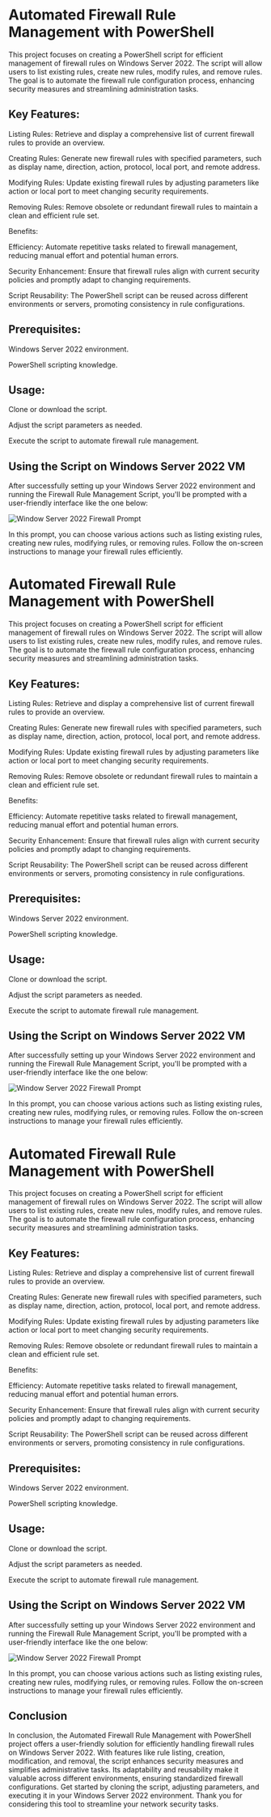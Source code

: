 # Automated Firewall Rule Management with PowerShell

This project focuses on creating a PowerShell script for efficient management of firewall rules on Windows Server 2022. The script will allow users to list existing rules, create new rules, modify rules, and remove rules. The goal is to automate the firewall rule configuration process, enhancing security measures and streamlining administration tasks.

## Key Features:

Listing Rules: Retrieve and display a comprehensive list of current firewall rules to provide an overview.

Creating Rules: Generate new firewall rules with specified parameters, such as display name, direction, action, protocol, local port, and remote address.

Modifying Rules: Update existing firewall rules by adjusting parameters like action or local port to meet changing security requirements.

Removing Rules: Remove obsolete or redundant firewall rules to maintain a clean and efficient rule set.



Benefits:

Efficiency: Automate repetitive tasks related to firewall management, reducing manual effort and potential human errors.

Security Enhancement: Ensure that firewall rules align with current security policies and promptly adapt to changing requirements.

Script Reusability: The PowerShell script can be reused across different environments or servers, promoting consistency in rule configurations.


## Prerequisites:

Windows Server 2022 environment.

PowerShell scripting knowledge.

## Usage:

Clone or download the script.

Adjust the script parameters as needed.

Execute the script to automate firewall rule management.

## Using the Script on Windows Server 2022 VM

After successfully setting up your Windows Server 2022 environment and running the Firewall Rule Management Script, you'll be prompted with a user-friendly interface like the one below:

![Window Server 2022 Firewall Prompt](https://github.com/EliasMo/FirewallRuleAuto/assets/45215421/754e2c7a-9d8b-4071-b710-5b3e2cfc3c1f)

In this prompt, you can choose various actions such as listing existing rules, creating new rules, modifying rules, or removing rules. Follow the on-screen instructions to manage your firewall rules efficiently.

# Automated Firewall Rule Management with PowerShell

This project focuses on creating a PowerShell script for efficient management of firewall rules on Windows Server 2022. The script will allow users to list existing rules, create new rules, modify rules, and remove rules. The goal is to automate the firewall rule configuration process, enhancing security measures and streamlining administration tasks.

## Key Features:

Listing Rules: Retrieve and display a comprehensive list of current firewall rules to provide an overview.

Creating Rules: Generate new firewall rules with specified parameters, such as display name, direction, action, protocol, local port, and remote address.

Modifying Rules: Update existing firewall rules by adjusting parameters like action or local port to meet changing security requirements.

Removing Rules: Remove obsolete or redundant firewall rules to maintain a clean and efficient rule set.



Benefits:

Efficiency: Automate repetitive tasks related to firewall management, reducing manual effort and potential human errors.

Security Enhancement: Ensure that firewall rules align with current security policies and promptly adapt to changing requirements.

Script Reusability: The PowerShell script can be reused across different environments or servers, promoting consistency in rule configurations.


## Prerequisites:

Windows Server 2022 environment.

PowerShell scripting knowledge.

## Usage:

Clone or download the script.

Adjust the script parameters as needed.

Execute the script to automate firewall rule management.

## Using the Script on Windows Server 2022 VM

After successfully setting up your Windows Server 2022 environment and running the Firewall Rule Management Script, you'll be prompted with a user-friendly interface like the one below:

![Window Server 2022 Firewall Prompt](https://github.com/EliasMo/FirewallRuleAuto/assets/45215421/754e2c7a-9d8b-4071-b710-5b3e2cfc3c1f)

In this prompt, you can choose various actions such as listing existing rules, creating new rules, modifying rules, or removing rules. Follow the on-screen instructions to manage your firewall rules efficiently.


# Automated Firewall Rule Management with PowerShell

This project focuses on creating a PowerShell script for efficient management of firewall rules on Windows Server 2022. The script will allow users to list existing rules, create new rules, modify rules, and remove rules. The goal is to automate the firewall rule configuration process, enhancing security measures and streamlining administration tasks.

## Key Features:

Listing Rules: Retrieve and display a comprehensive list of current firewall rules to provide an overview.

Creating Rules: Generate new firewall rules with specified parameters, such as display name, direction, action, protocol, local port, and remote address.

Modifying Rules: Update existing firewall rules by adjusting parameters like action or local port to meet changing security requirements.

Removing Rules: Remove obsolete or redundant firewall rules to maintain a clean and efficient rule set.



Benefits:

Efficiency: Automate repetitive tasks related to firewall management, reducing manual effort and potential human errors.

Security Enhancement: Ensure that firewall rules align with current security policies and promptly adapt to changing requirements.

Script Reusability: The PowerShell script can be reused across different environments or servers, promoting consistency in rule configurations.


## Prerequisites:

Windows Server 2022 environment.

PowerShell scripting knowledge.

## Usage:

Clone or download the script.

Adjust the script parameters as needed.

Execute the script to automate firewall rule management.

## Using the Script on Windows Server 2022 VM

After successfully setting up your Windows Server 2022 environment and running the Firewall Rule Management Script, you'll be prompted with a user-friendly interface like the one below:

![Window Server 2022 Firewall Prompt](https://github.com/EliasMo/FirewallRuleAuto/assets/45215421/754e2c7a-9d8b-4071-b710-5b3e2cfc3c1f)

In this prompt, you can choose various actions such as listing existing rules, creating new rules, modifying rules, or removing rules. Follow the on-screen instructions to manage your firewall rules efficiently.

## Conclusion
In conclusion, the Automated Firewall Rule Management with PowerShell project offers a user-friendly solution for efficiently handling firewall rules on Windows Server 2022. With features like rule listing, creation, modification, and removal, the script enhances security measures and simplifies administrative tasks. Its adaptability and reusability make it valuable across different environments, ensuring standardized firewall configurations. Get started by cloning the script, adjusting parameters, and executing it in your Windows Server 2022 environment. Thank you for considering this tool to streamline your network security tasks.



